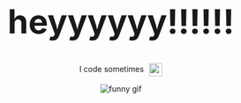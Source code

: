 <h1 align="center" style="font-size:60px;">heyyyyyy!!!!!!</h1>

<p align="center">
  I code sometimes 
  <img src="https://i.imgur.com/ucXmHm4.png" alt="emoji" width="24" height="24" style="vertical-align:middle; margin-left:6px;">
</p>

<p align="center">
  <img src="https://pa1.aminoapps.com/7594/de2ec9c8e8771ef029f1f553b1006e00293dce90r1-590-590_hq.gif" alt="funny gif">
